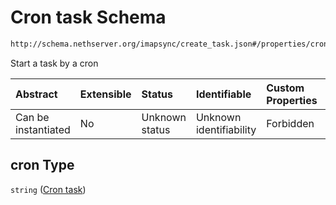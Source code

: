 # Cron task Schema

```txt
http://schema.nethserver.org/imapsync/create_task.json#/properties/cron
```

Start a task by a cron

| Abstract            | Extensible | Status         | Identifiable            | Custom Properties | Additional Properties | Access Restrictions | Defined In                                                              |
| :------------------ | :--------- | :------------- | :---------------------- | :---------------- | :-------------------- | :------------------ | :---------------------------------------------------------------------- |
| Can be instantiated | No         | Unknown status | Unknown identifiability | Forbidden         | Allowed               | none                | [create\_task.json\*](imapsync/create_task.json "open original schema") |

## cron Type

`string` ([Cron task](create_task-properties-cron-task.md))
